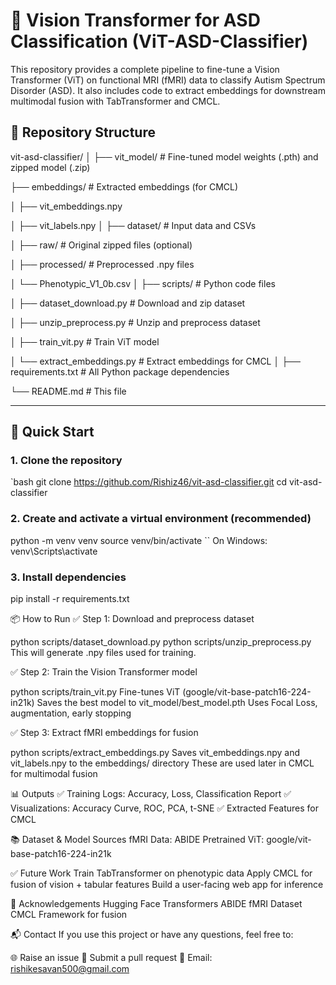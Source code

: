 # 🧠 Vision Transformer for ASD Classification (ViT-ASD-Classifier)

This repository provides a complete pipeline to fine-tune a Vision Transformer (ViT) on functional MRI (fMRI) data to classify Autism Spectrum Disorder (ASD). It also includes code to extract embeddings for downstream multimodal fusion with TabTransformer and CMCL.

## 📁 Repository Structure

vit-asd-classifier/
│
├── vit_model/ # Fine-tuned model weights (.pth) and zipped model (.zip)

├── embeddings/ # Extracted embeddings (for CMCL)

│ ├── vit_embeddings.npy

│ ├── vit_labels.npy
│
├── dataset/ # Input data and CSVs

│ ├── raw/ # Original zipped files (optional)

│ ├── processed/ # Preprocessed .npy files

│ └── Phenotypic_V1_0b.csv
│
├── scripts/ # Python code files

│ ├── dataset_download.py # Download and zip dataset

│ ├── unzip_preprocess.py # Unzip and preprocess dataset

│ ├── train_vit.py # Train ViT model

│ └── extract_embeddings.py # Extract embeddings for CMCL
│
├── requirements.txt # All Python package dependencies

└── README.md # This file

---
## 🚀 Quick Start

### 1. Clone the repository

`bash
git clone https://github.com/Rishiz46/vit-asd-classifier.git
cd vit-asd-classifier

### 2. Create and activate a virtual environment (recommended)
python -m venv venv
source venv/bin/activate  `` On Windows: venv\Scripts\activate

### 3. Install dependencies

pip install -r requirements.txt

📦 How to Run
✅ Step 1: Download and preprocess dataset

python scripts/dataset_download.py
python scripts/unzip_preprocess.py
This will generate .npy files used for training.

✅ Step 2: Train the Vision Transformer model

python scripts/train_vit.py
Fine-tunes ViT (google/vit-base-patch16-224-in21k)
Saves the best model to vit_model/best_model.pth
Uses Focal Loss, augmentation, early stopping

✅ Step 3: Extract fMRI embeddings for fusion

python scripts/extract_embeddings.py
Saves vit_embeddings.npy and vit_labels.npy to the embeddings/ directory
These are used later in CMCL for multimodal fusion

📊 Outputs
✅ Training Logs: Accuracy, Loss, Classification Report
✅ Visualizations: Accuracy Curve, ROC, PCA, t-SNE
✅ Extracted Features for CMCL

📚 Dataset & Model Sources
fMRI Data: ABIDE
Pretrained ViT: google/vit-base-patch16-224-in21k

✅ Future Work
 Train TabTransformer on phenotypic data
 Apply CMCL for fusion of vision + tabular features
 Build a user-facing web app for inference

🤝 Acknowledgements
Hugging Face Transformers
ABIDE fMRI Dataset
CMCL Framework for fusion

📬 Contact
If you use this project or have any questions, feel free to:

🌐 Raise an issue
💬 Submit a pull request
📩 Email: rishikesavan500@gmail.com
